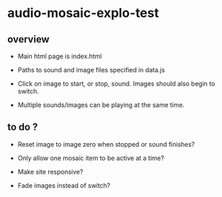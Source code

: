 # audio-mosaic-explo-test #

## overview ##

* Main html page is index.html

* Paths to sound and image files specified in data.js

* Click on image to start, or stop, sound.  Images should also begin to switch.

* Multiple sounds/images can be playing at the same time.

## to do ? ##

* Reset image to image zero when stopped or sound finishes?

* Only allow one mosaic item to be active at a time?

* Make site responsive?

* Fade images instead of switch?

